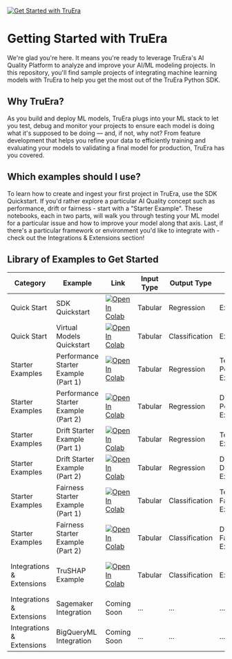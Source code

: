 [![Get Started with TruEra](https://truera.com/wp-content/uploads/2023/04/TruEra-Logo-Master-Transparent.png)](https://truera.com)

# Getting Started with TruEra

We're glad you're here. It means you're ready to leverage TruEra's AI Quality Platform to analyze and improve your AI/ML modeling projects. In this repository, you'll find sample projects of integrating machine learning models with TruEra to help you get the most out of the TruEra Python SDK. 

## Why TruEra?
As you build and deploy ML models, TruEra plugs into your ML stack to let you test, debug and monitor your projects to ensure each model is doing what it's supposed to be doing — and, if not, why not? From feature development that helps you refine your data to efficiently training and evaluating your models to validating a final model for production, TruEra has you covered.

## Which examples should I use?

To learn how to create and ingest your first project in TruEra, use the SDK Quickstart. If you'd rather explore a particular AI Quality concept such as performance, drift or fairness - start with a "Starter Example". These notebooks, each in two parts, will walk you through testing your ML model for a particular issue and how to improve your model along that axis. Last, if there's a particular framework or environment you'd like to integrate with - check out the Integrations & Extensions section!

## Library of Examples to Get Started

| Category            | Example             | Link | Input Type  | Output Type | AI Quality Concept | Frameworks |
| ------------------- | ------------------- | ----------- | ----------- | -------------- | --------------- | ---------- |
| Quick Start | SDK Quickstart | [![Open In Colab](https://colab.research.google.com/assets/colab-badge.svg)](https://colab.research.google.com/github/truera/truera-examples/blob/release/rc-1.37/quickstart/sdk-localflow-quickstart.ipynb) | Tabular | Regression | Explainability | sklearn |
| Quick Start | Virtual Models Quickstart | [![Open In Colab](https://colab.research.google.com/assets/colab-badge.svg)](https://colab.research.google.com/github/truera/truera-examples/blob/release/rc-1.37/quickstart/virtual-model-quickstart.ipynb) | Tabular | Classification | Explainability | xgboost |
| Starter Examples | Performance Starter Example (Part 1) | [![Open In Colab](https://colab.research.google.com/assets/colab-badge.svg)](https://colab.research.google.com/github/truera/truera-examples/blob/release/rc-1.37/starter-examples/starter-performance-part-1.ipynb) | Tabular | Regression | Testing, Performance, Explainability | xgboost |
| Starter Examples | Performance Starter Example (Part 2) | [![Open In Colab](https://colab.research.google.com/assets/colab-badge.svg)](https://colab.research.google.com/github/truera/truera-examples/blob/release/rc-1.37/starter-examples/starter-performance-part-2.ipynb) | Tabular | Regression | Debugging, Performance, Explainability | xgboost |
| Starter Examples | Drift Starter Example (Part 1) | [![Open In Colab](https://colab.research.google.com/assets/colab-badge.svg)](https://colab.research.google.com/github/truera/truera-examples/blob/release/rc-1.37/starter-examples/starter-drift-part-1.ipynb) | Tabular | Regression | Testing, Drift, Explainability | xgboost |
| Starter Examples | Drift Starter Example (Part 2) | [![Open In Colab](https://colab.research.google.com/assets/colab-badge.svg)](https://colab.research.google.com/github/truera/truera-examples/blob/release/rc-1.37/starter-examples/starter-drift-part-2.ipynb)| Tabular | Regression | Debugging, Drift, Explainability | xgboost |
| Starter Examples | Fairness Starter Example (Part 1) | [![Open In Colab](https://colab.research.google.com/assets/colab-badge.svg)](https://colab.research.google.com/github/truera/truera-examples/blob/release/rc-1.37/starter-examples/starter-fairness-part-1.ipynb) | Tabular | Classification | Testing, Fairness, Explainability | xgboost |
| Starter Examples | Fairness Starter Example (Part 2) |[![Open In Colab](https://colab.research.google.com/assets/colab-badge.svg)](https://colab.research.google.com/github/truera/truera-examples/blob/release/rc-1.37/starter-examples/starter-fairness-part-2.ipynb) | Tabular | Classification | Debugging, Fairness, Explainability | xgboost |
| Integrations & Extensions | TruSHAP Example | [![Open In Colab](https://colab.research.google.com/assets/colab-badge.svg)](https://colab.research.google.com/github/truera/truera-examples/blob/release/rc-1.37/extensions/TruSHAP-example.ipynb) | Tabular | Classification | Explainability | SHAP, xgboost, decision trees |
| Integrations & Extensions | Sagemaker Integration | Coming Soon | ... | ... | ... | ... |
| Integrations & Extensions | BigQueryML Integration | Coming Soon | ... | ... | ... | ... |
